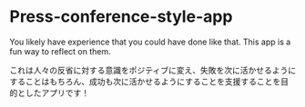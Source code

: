 # Press-conference-style-app
You likely have experience that you could have done like that. This app is a fun way to reflect on them.

これは人々の反省に対する意識をポジティブに変え、失敗を次に活かせるようにすることはもちろん、成功も次に活かせるようにすることを支援することを目的としたアプリです！
